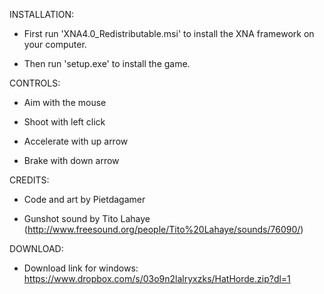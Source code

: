 INSTALLATION:

- First run 'XNA4.0_Redistributable.msi' to install the XNA framework on your computer.

- Then run 'setup.exe' to install the game.



CONTROLS:

- Aim with the mouse

- Shoot with left click

- Accelerate with up arrow

- Brake with down arrow



CREDITS:
- Code and art by Pietdagamer

- Gunshot sound by Tito Lahaye (http://www.freesound.org/people/Tito%20Lahaye/sounds/76090/)

DOWNLOAD:
- Download link for windows: https://www.dropbox.com/s/03o9n2lalryxzks/HatHorde.zip?dl=1

